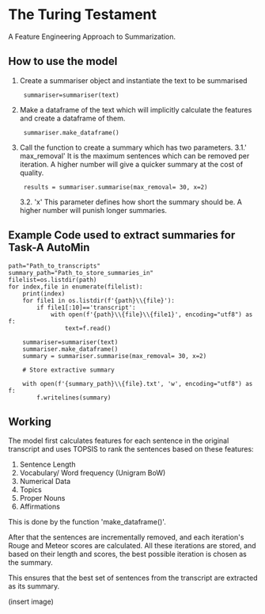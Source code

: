 # The Turing Testament  
A Feature Engineering Approach to Summarization.

## How to use the model 

1. Create a summariser object and instantiate the text to be summarised

    	summariser=summariser(text)

2. Make a dataframe of the text which will implicitly calculate the features and create a dataframe of them.

    	summariser.make_dataframe()
    
3. Call the function to create a summary which has two parameters.
	3.1.' max_removal'
	It is the maximum sentences which can be removed per iteration. A higher number will give a quicker summary at the cost of quality. 

    	results = summariser.summarise(max_removal= 30, x=2)

	3.2. 'x'
	This parameter defines how short the summary should be. A higher number will punish longer summaries. 


## Example Code used to extract summaries for Task-A AutoMin 

    path="Path_to_transcripts"
    summary_path="Path_to_store_summaries_in"
    filelist=os.listdir(path)
    for index,file in enumerate(filelist):
        print(index)
        for file1 in os.listdir(f'{path}\\{file}'):
            if file1[:10]=='transcript':
                with open(f'{path}\\{file}\\{file1}', encoding="utf8") as f:
                    text=f.read()

        summariser=summariser(text)
        summariser.make_dataframe()
        summary = summariser.summarise(max_removal= 30, x=2)

        # Store extractive summary
        
        with open(f'{summary_path}\\{file}.txt', 'w', encoding="utf8") as f:
            f.writelines(summary)


## Working 

The model first calculates features for each sentence in the original transcript and uses TOPSIS to rank the sentences based on these features:
1. Sentence Length 
2. Vocabulary/ Word frequency (Unigram BoW)
3. Numerical Data 
4. Topics     
5. Proper Nouns   
6. Affirmations

This is done by the function 'make_dataframe()'. 

After that the sentences are incrementally removed, and each iteration's Rouge and Meteor scores are calculated.
All these iterations are stored, and based on their length and scores, the best possible iteration is chosen as the summary. 

This ensures that the best set of sentences from the transcript are extracted as its summary.

(insert image)

    


    